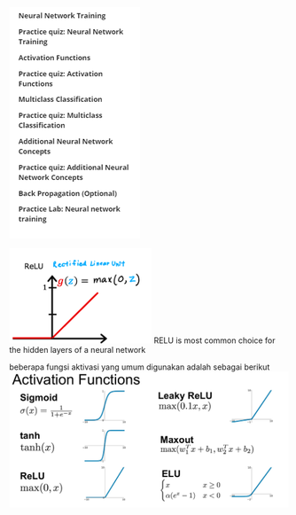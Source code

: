 ![890b94e644fcf1ea6a5d26b17565b33a.png](../../../../_resources/890b94e644fcf1ea6a5d26b17565b33a.png)

![64cde2fd2d0119e94a631f8a32fc0091.png](../../../../_resources/64cde2fd2d0119e94a631f8a32fc0091.png)
RELU is most common choice for the hidden layers of a neural network

beberapa fungsi aktivasi yang umum digunakan adalah sebagai berikut
![50d563cc4daca7919ccde3cab06725c9.png](../../../../_resources/50d563cc4daca7919ccde3cab06725c9.png)
